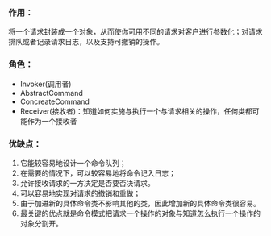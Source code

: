 ### 作用：
将一个请求封装成一个对象，从而使你可用不同的请求对客户进行参数化；对请求排队或者记录请求日志，以及支持可撤销的操作。

### 角色：
* Invoker(调用者)
* AbstractCommand
* ConcreateCommand
* Receiver(接收者)：知道如何实施与执行一个与请求相关的操作，任何类都可能作为一个接收者

### 优缺点：
1. 它能较容易地设计一个命令队列；
2. 在需要的情况下，可以较容易地将命令记入日志；
3. 允许接收请求的一方决定是否要否决请求。
4. 可以容易地实现对请求的撤销和重做；
5. 由于加进新的具体命令类不影响其他的类，因此增加新的具体命令类很容易。
6. 最关键的优点就是命令模式把请求一个操作的对象与知道怎么执行一个操作的对象分割开。

